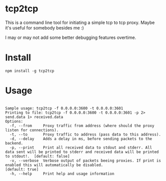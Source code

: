 tcp2tcp
=========

This is a command line tool for initiating a simple tcp to tcp proxy. Maybe it's useful for somebody besides me :)

I may or may not add some better debugging features overtime.

Install
=========
```
npm install -g tcp2tcp
```

Usage
====
```

Sample usage: tcp2tcp -f 0.0.0.0:3600 -t 0.0.0.0:3601
Printing to file: tcp2tcp -f 0.0.0.0:3600 -t 0.0.0.0:3601 -p 2> send.data 1> received.data
Options:
  -f, --from     Proxy traffic from address (where should the proxy listen for connections).                                                        
  -t, --to       Proxy traffic to address (pass data to this address).                                                                              
  -d, --delay    Adds a delay in ms, before sending packets to the backend.                                                                                                    
  -p, --print    Print all received data to stdout and stderr. All data sent will be printed to stderr and received data will be printed to stdout!.  [default: false]
  -v, --verbose  Verbose output of packets beeing proxies. If print is enabled this will automatically be disabled.                                   [default: true]
  -h, --help     Print help and usage information 
  
```
